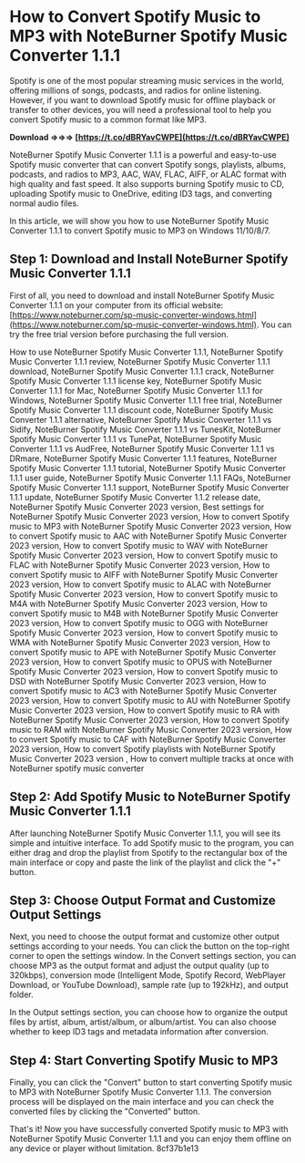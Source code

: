 
 
# How to Convert Spotify Music to MP3 with NoteBurner Spotify Music Converter 1.1.1
  
Spotify is one of the most popular streaming music services in the world, offering millions of songs, podcasts, and radios for online listening. However, if you want to download Spotify music for offline playback or transfer to other devices, you will need a professional tool to help you convert Spotify music to a common format like MP3.
 
**Download ⇒⇒⇒ [https://t.co/dBRYavCWPE](https://t.co/dBRYavCWPE)**


  
NoteBurner Spotify Music Converter 1.1.1 is a powerful and easy-to-use Spotify music converter that can convert Spotify songs, playlists, albums, podcasts, and radios to MP3, AAC, WAV, FLAC, AIFF, or ALAC format with high quality and fast speed. It also supports burning Spotify music to CD, uploading Spotify music to OneDrive, editing ID3 tags, and converting normal audio files.
  
In this article, we will show you how to use NoteBurner Spotify Music Converter 1.1.1 to convert Spotify music to MP3 on Windows 11/10/8/7.
  
## Step 1: Download and Install NoteBurner Spotify Music Converter 1.1.1
  
First of all, you need to download and install NoteBurner Spotify Music Converter 1.1.1 on your computer from its official website: [https://www.noteburner.com/sp-music-converter-windows.html](https://www.noteburner.com/sp-music-converter-windows.html). You can try the free trial version before purchasing the full version.
 
How to use NoteBurner Spotify Music Converter 1.1.1,  NoteBurner Spotify Music Converter 1.1.1 review,  NoteBurner Spotify Music Converter 1.1.1 download,  NoteBurner Spotify Music Converter 1.1.1 crack,  NoteBurner Spotify Music Converter 1.1.1 license key,  NoteBurner Spotify Music Converter 1.1.1 for Mac,  NoteBurner Spotify Music Converter 1.1.1 for Windows,  NoteBurner Spotify Music Converter 1.1.1 free trial,  NoteBurner Spotify Music Converter 1.1.1 discount code,  NoteBurner Spotify Music Converter 1.1.1 alternative,  NoteBurner Spotify Music Converter 1.1.1 vs Sidify,  NoteBurner Spotify Music Converter 1.1.1 vs TunesKit,  NoteBurner Spotify Music Converter 1.1.1 vs TunePat,  NoteBurner Spotify Music Converter 1.1.1 vs AudFree,  NoteBurner Spotify Music Converter 1.1.1 vs DRmare,  NoteBurner Spotify Music Converter 1.1.1 features,  NoteBurner Spotify Music Converter 1.1.1 tutorial,  NoteBurner Spotify Music Converter 1.1.1 user guide,  NoteBurner Spotify Music Converter 1.1.1 FAQs,  NoteBurner Spotify Music Converter 1.1.1 support,  NoteBurner Spotify Music Converter 1.1.1 update,  NoteBurner Spotify Music Converter 1.1.2 release date,  NoteBurner Spotify Music Converter 2023 version,  Best settings for NoteBurner Spotify Music Converter 2023 version,  How to convert Spotify music to MP3 with NoteBurner Spotify Music Converter 2023 version,  How to convert Spotify music to AAC with NoteBurner Spotify Music Converter 2023 version,  How to convert Spotify music to WAV with NoteBurner Spotify Music Converter 2023 version,  How to convert Spotify music to FLAC with NoteBurner Spotify Music Converter 2023 version,  How to convert Spotify music to AIFF with NoteBurner Spotify Music Converter 2023 version,  How to convert Spotify music to ALAC with NoteBurner Spotify Music Converter 2023 version,  How to convert Spotify music to M4A with NoteBurner Spotify Music Converter 2023 version,  How to convert Spotify music to M4B with NoteBurner Spotify Music Converter 2023 version,  How to convert Spotify music to OGG with NoteBurner Spotify Music Converter 2023 version,  How to convert Spotify music to WMA with NoteBurner Spotify Music Converter 2023 version,  How to convert Spotify music to APE with NoteBurner Spotify Music Converter 2023 version,  How to convert Spotify music to OPUS with NoteBurner Spotify Music Converter 2023 version,  How to convert Spotify music to DSD with NoteBurner Spotify Music Converter 2023 version,  How to convert Spotify music to AC3 with NoteBurner Spotify Music Converter 2023 version,  How to convert Spotify music to AU with NoteBurner Spotify Music Converter 2023 version,  How to convert Spotify music to RA with NoteBurner Spotify Music Converter 2023 version,  How to convert Spotify music to RAM with NoteBurner Spotify Music Converter 2023 version,  How to convert Spotify music to CAF with NoteBurner Spotify Music Converter 2023 version,  How to convert Spotify playlists with NoteBurner Spotify Music Converter 2023 version ,  How to convert multiple tracks at once with NoteBurner spotify music converter
  
## Step 2: Add Spotify Music to NoteBurner Spotify Music Converter 1.1.1
  
After launching NoteBurner Spotify Music Converter 1.1.1, you will see its simple and intuitive interface. To add Spotify music to the program, you can either drag and drop the playlist from Spotify to the rectangular box of the main interface or copy and paste the link of the playlist and click the "+" button.
  
## Step 3: Choose Output Format and Customize Output Settings
  
Next, you need to choose the output format and customize other output settings according to your needs. You can click the button on the top-right corner to open the settings window. In the Convert settings section, you can choose MP3 as the output format and adjust the output quality (up to 320kbps), conversion mode (Intelligent Mode, Spotify Record, WebPlayer Download, or YouTube Download), sample rate (up to 192kHz), and output folder.
  
In the Output settings section, you can choose how to organize the output files by artist, album, artist/album, or album/artist. You can also choose whether to keep ID3 tags and metadata information after conversion.
  
## Step 4: Start Converting Spotify Music to MP3
  
Finally, you can click the "Convert" button to start converting Spotify music to MP3 with NoteBurner Spotify Music Converter 1.1.1. The conversion process will be displayed on the main interface and you can check the converted files by clicking the "Converted" button.
  
That's it! Now you have successfully converted Spotify music to MP3 with NoteBurner Spotify Music Converter 1.1.1 and you can enjoy them offline on any device or player without limitation.
 8cf37b1e13
 
